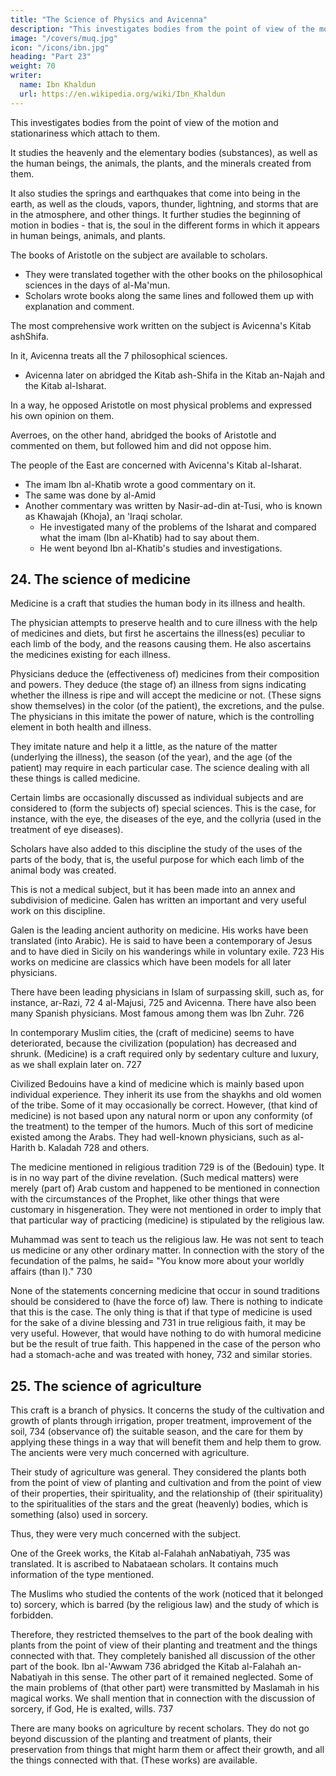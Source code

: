 ```yaml
---
title: "The Science of Physics and Avicenna"
description: "This investigates bodies from the point of view of the motion and stationariness which attach to them"
image: "/covers/muq.jpg"
icon: "/icons/ibn.jpg"
heading: "Part 23"
weight: 70
writer:
  name: Ibn Khaldun
  url: https://en.wikipedia.org/wiki/Ibn_Khaldun
---
```



This investigates bodies from the point of view of the motion and stationariness which attach to them. 

It studies the heavenly and the elementary bodies (substances), as well as the human beings, the animals, the plants, and the minerals created from them. 

It also studies the springs and earthquakes that come into being in the earth, as well as the clouds, vapors, thunder, lightning, and storms that are in the atmosphere, and other things. It further studies the beginning of motion in bodies - that is, the soul in the different forms in which it appears in human beings, animals, and plants.

The books of Aristotle on the subject are available to scholars.
- They were translated together with the other books on the philosophical sciences in the days of al-Ma'mun.
- Scholars wrote books along the same lines and followed them up with explanation and comment. <!-- 715  -->

The most comprehensive work written on the subject is Avicenna's Kitab ashShifa.

In it, Avicenna treats all the 7 philosophical sciences.
- Avicenna later on abridged the Kitab ash-Shifa in the Kitab an-Najah and the Kitab al-Isharat. 

In a way, he opposed Aristotle on most physical problems and expressed his own opinion on them.

Averroes, on the other hand, abridged the books of Aristotle and commented on them, but followed him and did not oppose him. 

<!-- Scholars have written many works on the subject, but these are the works that are famous at this time and to which
attention is paid when one (studies) the craft (of physics). -->

The people of the East are concerned with Avicenna's Kitab al-Isharat.
- The imam Ibn al-Khatib wrote a good commentary on it.
- The same was done by al-Amid
- Another commentary was written by Nasir-ad-din at-Tusi, who is known as Khawajah (Khoja), an 'Iraqi scholar.
  - He investigated many of the problems of the Isharat and compared what the imam (Ibn al-Khatib) had to say about them.
  - He went beyond Ibn al-Khatib's studies and investigations.


## 24. The science of medicine

Medicine is a craft that studies the human body in its illness and health. 

The physician attempts to preserve health and to cure illness with the help of medicines and diets, but first he ascertains the illness(es) peculiar to each limb of the body, and the reasons causing them. He also ascertains the medicines existing for each illness.

Physicians deduce the (effectiveness of) medicines from their composition and powers. They deduce (the stage of) an illness from signs indicating whether the
illness is ripe and will accept the medicine or not. (These signs show themselves) in the color (of the patient), the excretions, and the pulse. The physicians in this imitate the power of nature, which is the controlling element in both health and illness.

They imitate nature and help it a little, as the nature of the matter (underlying the illness), the season (of the year), and the age (of the patient) may require in each particular case. The science dealing with all these things is called medicine.

Certain limbs are occasionally discussed as individual subjects and are considered to (form the subjects of) special sciences. This is the case, for instance,
with the eye, the diseases of the eye, and the collyria (used in the treatment of eye diseases).

Scholars have also added to this discipline the study of the uses of the parts of the body, that is, the useful purpose for which each limb of the animal body
was created. 

This is not a medical subject, but it has been made into an annex and subdivision of medicine. Galen has written an important and very useful work on
this discipline.

Galen is the leading ancient authority on medicine. His works have been translated (into Arabic). He is said to have been a contemporary of Jesus and to
have died in Sicily on his wanderings while in voluntary exile. 723 His works on medicine are classics which have been models for all later physicians.

There have been leading physicians in Islam of surpassing skill, such as, for instance, ar-Razi, 72 4 al-Majusi, 725 and Avicenna. There have also been many
Spanish physicians. Most famous among them was Ibn Zuhr. 726 

In contemporary Muslim cities, the (craft of medicine) seems to have deteriorated, because the civilization (population) has decreased and shrunk.
(Medicine) is a craft required only by sedentary culture and luxury, as we shall
explain later on. 727

Civilized Bedouins have a kind of medicine which is mainly based upon individual experience. They inherit its use from the shaykhs and old women of the
tribe. Some of it may occasionally be correct. However, (that kind of medicine) is
not based upon any natural norm or upon any conformity (of the treatment) to the
temper of the humors. Much of this sort of medicine existed among the Arabs. They
had well-known physicians, such as al-Harith b. Kaladah 728 and others.

The medicine mentioned in religious tradition 729 is of the (Bedouin) type. It is in no way part of the divine revelation. (Such medical matters) were merely (part
of) Arab custom and happened to be mentioned in connection with the circumstances of the Prophet, like other things that were customary in hisgeneration. They were not mentioned in order to imply that that particular way of practicing (medicine) is stipulated by the religious law. 

Muhammad was sent to teach us the religious law. He was not sent to teach us medicine or any other
ordinary matter. In connection with the story of the fecundation of the palms, he
said= "You know more about your worldly affairs (than I)." 730

None of the statements concerning medicine that occur in sound traditions should be considered to (have the force of) law. There is nothing to indicate that this
is the case. The only thing is that if that type of medicine is used for the sake of a divine blessing and 731 in true religious faith, it may be very useful. However, that would have nothing to do with humoral medicine but be the result of true faith. This
happened in the case of the person who had a stomach-ache and was treated with
honey, 732 and similar stories.


## 25. The science of agriculture

This craft is a branch of physics. It concerns the study of the cultivation and growth of plants through irrigation, proper treatment, improvement of the soil, 734
(observance of) the suitable season, and the care for them by applying these things in a way that will benefit them and help them to grow.
The ancients were very much concerned with agriculture. 

Their study of agriculture was general. They considered the plants both from the point of view of planting and cultivation and from the point of view of their properties, their spirituality, and the relationship of (their spirituality) to the spiritualities of the stars and the great (heavenly) bodies, which is something (also) used in sorcery. 

Thus, they were very much concerned with the subject.

One of the Greek works, the Kitab al-Falahah anNabatiyah, 735 was translated. It is ascribed to Nabataean scholars. It contains much information of the
type mentioned. 

The Muslims who studied the contents of the work (noticed that it belonged to) sorcery, which is barred (by the religious law) and the study of which is forbidden. 

Therefore, they restricted themselves to the part of the book dealing with plants from the point of view of their planting and treatment and the things
connected with that. They completely banished all discussion of the other part of the book. Ibn al-'Awwam 736 abridged the Kitab al-Falahah an-Nabatiyah in this
sense. The other part of it remained neglected. Some of the main problems of (that other part) were transmitted by Maslamah in his magical works. We shall mention
that in connection with the discussion of sorcery, if God, He is exalted, wills. 737

There are many books on agriculture by recent scholars. They do not go beyond discussion of the planting and treatment of plants, their preservation from
things that might harm them or affect their growth, and all the things connected with that. (These works) are available.

